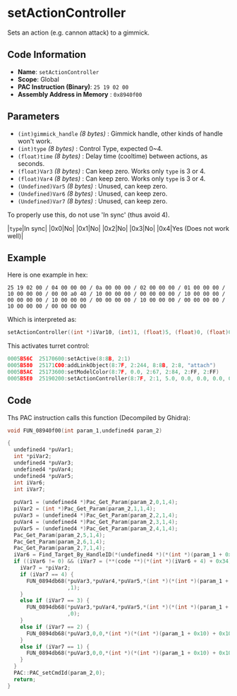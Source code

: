# setActionController

Sets an action (e.g. cannon attack) to a gimmick.

## Code Information

- **Name**: `setActionController`
- **Scope**: Global
- **PAC Instruction (Binary)**: `25 19 02 00`
- **Assembly Address in Memory** : `0x8940f00`

## Parameters

- `(int)gimmick_handle` *(8 bytes)* : Gimmick handle, other kinds of handle won't work.
- `(int)type` *(8 bytes)* : Control Type, expected 0~4.
- `(float)time` *(8 bytes)* : Delay time (cooltime) between actions, as seconds.
- `(float)Var3` *(8 bytes)* : Can keep zero. Works only `type` is 3 or 4.
- `(float)Var4` *(8 bytes)* : Can keep zero. Works only `type` is 3 or 4.
- `(Undefined)Var5` *(8 bytes)* : Unused, can keep zero.
- `(Undefined)Var6` *(8 bytes)* : Unused, can keep zero.
- `(Undefined)Var7` *(8 bytes)* : Unused, can keep zero.

To properly use this, do not use 'In sync' (thus avoid 4).

|`type`|In sync|
|0x0|No|
|0x1|No|
|0x2|No|
|0x3|No|
|0x4|Yes (Does not work well)|

## Example

Here is one example in hex:

```25 19 02 00 / 04 00 00 00 / 0a 00 00 00 / 02 00 00 00 / 01 00 00 00 / 10 00 00 00 / 00 00 a0 40 / 10 00 00 00 / 00 00 00 00 / 10 00 00 00 / 00 00 00 00 / 10 00 00 00 / 00 00 00 00 / 10 00 00 00 / 00 00 00 00 / 10 00 00 00 / 00 00 00 00```

Which is interpreted as:

```c
setActionController((int *)iVar10, (int)1, (float)5, (float)0, (float)0, (float)0, (float)0, (float)0)
```

This activates turret control:

```c
0005B56C  25170600:setActive(8:8B, 2:1)
0005B580  25171C00:addLinkObject(8:7F, 2:244, 8:8B, 2:8, "attach")
0005B5AC  25173600:setModelColor(8:7F, 0.0, 2:67, 2:84, 2:FF, 2:FF)
0005B5E0  25190200:setActionController(8:7F, 2:1, 5.0, 0.0, 0.0, 0.0, 0.0, 0.0)
```

## Code

Ths PAC instruction calls this function (Decompiled by Ghidra):

```c
void FUN_08940f00(int param_1,undefined4 param_2)

{
  undefined4 *puVar1;
  int *piVar2;
  undefined4 *puVar3;
  undefined4 *puVar4;
  undefined4 *puVar5;
  int iVar6;
  int iVar7;
  
  puVar1 = (undefined4 *)Pac_Get_Param(param_2,0,1,4);
  piVar2 = (int *)Pac_Get_Param(param_2,1,1,4);
  puVar3 = (undefined4 *)Pac_Get_Param(param_2,2,1,4);
  puVar4 = (undefined4 *)Pac_Get_Param(param_2,3,1,4);
  puVar5 = (undefined4 *)Pac_Get_Param(param_2,4,1,4);
  Pac_Get_Param(param_2,5,1,4);
  Pac_Get_Param(param_2,6,1,4);
  Pac_Get_Param(param_2,7,1,4);
  iVar6 = Find_Target_By_HandleID(*(undefined4 *)(*(int *)(param_1 + 0x10) + 0xe8),*puVar1,1);
  if ((iVar6 != 0) && (iVar7 = (**(code **)(*(int *)(iVar6 + 4) + 0x34))(iVar6), iVar7 == 10)) {
    iVar7 = *piVar2;
    if (iVar7 == 4) {
      FUN_0894db68(*puVar3,*puVar4,*puVar5,*(int *)(*(int *)(param_1 + 0x10) + 0x108) + 0x16a4,iVar6
                   ,1);
    }
    else if (iVar7 == 3) {
      FUN_0894db68(*puVar3,*puVar4,*puVar5,*(int *)(*(int *)(param_1 + 0x10) + 0x108) + 0x16a4,iVar6
                   ,0);
    }
    else if (iVar7 == 2) {
      FUN_0894db68(*puVar3,0,0,*(int *)(*(int *)(param_1 + 0x10) + 0x108) + 0x16a4,iVar6,0);
    }
    else if (iVar7 == 1) {
      FUN_0894db68(*puVar3,0,0,*(int *)(*(int *)(param_1 + 0x10) + 0x108) + 0x16a4,iVar6,0);
    }
  }
  PAC::PAC_setCmdId(param_2,0);
  return;
}
```

